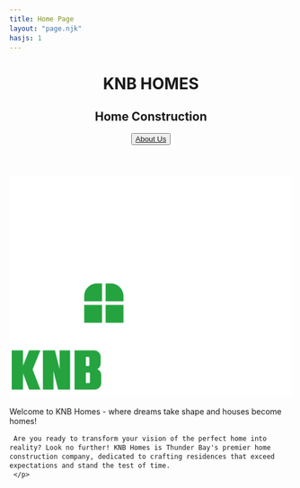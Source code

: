 ```yaml
---
title: Home Page
layout: "page.njk"
hasjs: 1
---
```



<header class="mainheader">
          <h1>KNB HOMES</h1>
          <h2>Home Construction</h2>
          <div class="but">
               <button><a href="/about">About Us</a></button>
          </div>
          
</header>

<div class=logo>
     <img src="css/images/Kirk Logo White.png" alt="knb logo">
</div>
<div class="para1">
     <p>
     Welcome to KNB Homes - where dreams take shape and houses become homes!

     Are you ready to transform your vision of the perfect home into reality? Look no further! KNB Homes is Thunder Bay's premier home construction company, dedicated to crafting residences that exceed expectations and stand the test of time.
     </p>
</div>